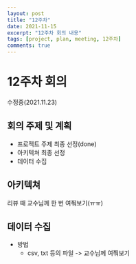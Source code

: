 ```yaml
---
layout: post
title: "12주차"
date: 2021-11-15
excerpt: "12주차 회의 내용"
tags: [project, plan, meeting, 12주차]
comments: true
---
```


# 12주차 회의

수정중(2021.11.23)

## 회의 주제 및 계획
* 프로젝트 주제 최종 선정(done)
* 아키텍쳐 최종 선정
* 데이터 수집

## 아키텍쳐
리뷰 때 교수님께 한 번 여쭤보기(ㅠㅠ)

## 데이터 수집
* 방법
    * csv, txt 등의 파일 -> 교수님께 여쭤보기
